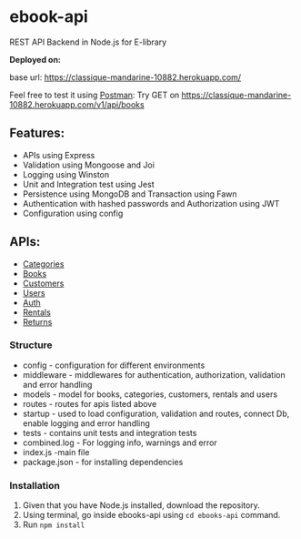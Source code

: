 # ebook-api
REST API Backend in Node.js for E-library

**Deployed on:**

base url: https://classique-mandarine-10882.herokuapp.com/

Feel free to test it using [Postman](https://www.postman.com/): Try GET on https://classique-mandarine-10882.herokuapp.com/v1/api/books

## Features:
* APIs using Express
* Validation using Mongoose and Joi
* Logging using Winston
* Unit and Integration test using Jest
* Persistence using MongoDB and Transaction using Fawn
* Authentication with hashed passwords and Authorization using JWT
* Configuration using config

## APIs:
* [Categories](https://github.com/rohanchauhan/ebook-api/blob/master/api-docs/Categories-api.md)
* [Books](https://github.com/rohanchauhan/ebook-api/blob/master/api-docs/Books-api.md)
* [Customers](https://github.com/rohanchauhan/ebook-api/blob/master/api-docs/Customers-api.md)
* [Users](https://github.com/rohanchauhan/ebook-api/blob/master/api-docs/Users-api.md)
* [Auth](https://github.com/rohanchauhan/ebook-api/blob/master/api-docs/Auth-api.md)
* [Rentals](https://github.com/rohanchauhan/ebook-api/blob/master/api-docs/Rentals-api.md)
* [Returns](https://github.com/rohanchauhan/ebook-api/blob/master/api-docs/Returns-api.md)

### Structure
* config - configuration for different environments
* middleware - middlewares for authentication, authorization, validation and error handling
* models - model for books, categories, customers, rentals and users
* routes - routes for apis listed above
* startup - used to load configuration, validation and routes, connect Db, enable logging and error handling
* tests - contains unit tests and integration tests
* combined.log - For logging info, warnings and error
* index.js -main file
* package.json - for installing dependencies

### Installation
1. Given that you have Node.js installed, download the repository.
2. Using terminal, go inside ebooks-api using `cd ebooks-api` command.
3. Run `npm install`




